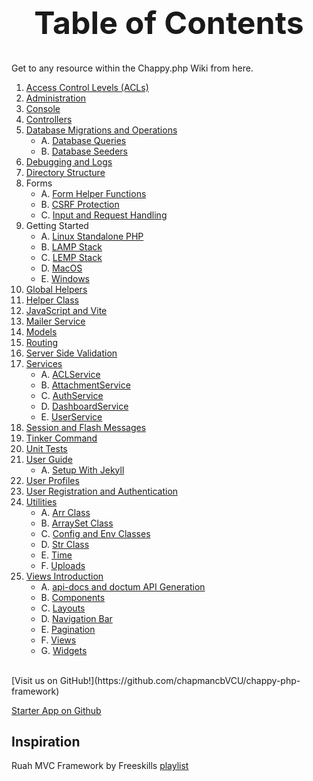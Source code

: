 <h1 style="font-size: 50px; text-align: center;">Table of Contents</h1>
Get to any resource within the Chappy.php Wiki from here.

1. [Access Control Levels (ACLs)](access_control_levels)
2. [Administration](administration)
3. [Console](console)
4. [Controllers](controllers)
5. [Database Migrations and Operations](database_operations)
    * A. [Database Queries](database_queries)
    * B. [Database Seeders](database_seeders)
6. [Debugging and Logs](debugging_and_logs)
7. [Directory Structure](directory_structure)
8. Forms
    * A. [Form Helper Functions](forms)
    * B. [CSRF Protection](csrf)
    * C. [Input and Request Handling](input_and_request_handling)
9. Getting Started
    * A. [Linux Standalone PHP](linux_php_standalone)
    * B. [LAMP Stack](lamp)
    * C. [LEMP Stack](lemp)
    * D. [MacOS](macos)
    * E. [Windows](windows)
10. [Global Helpers](globals)
11. [Helper Class](helpers)
12. [JavaScript and Vite](javascript)
13. [Mailer Service](email)
14. [Models](models)
15. [Routing](routing)
16. [Server Side Validation](server_side_validation)
17. [Services](services)
    * A. [ACLService](acl_service)
    * B. [AttachmentService](attachment_service)
    * C. [AuthService](auth_service)
    * D. [DashboardService](dashboard_service)
    * E. [UserService](user_service)
18. [Session and Flash Messages](session_and_flash_messages)
19. [Tinker Command](tinker)
20. [Unit Tests](unit_tests)
21. [User Guide](user_guide)
    * A. [Setup With Jekyll](jekyll_setup)
22. [User Profiles](user_profiles)
23. [User Registration and Authentication](user_registration_and_authentication)
24. [Utilities](utilities)
    * A. [Arr Class](arr)
    * B. [ArraySet Class](array_set)
    * C. [Config and Env Classes](config_env)
    * D. [Str Class](str)
    * E. [Time](time)
    * F. [Uploads](uploads)
25. [Views Introduction](views_intro)
    * A. [api-docs and doctum API Generation](doctum)
    * B. [Components](components)
    * C. [Layouts](layouts)
    * D. [Navigation Bar](nav_bar)
    * E. [Pagination](pagination)
    * F. [Views](views)
    * G. [Widgets](widgets)

<br>
[Visit us on GitHub!](https://github.com/chapmancbVCU/chappy-php-framework)

[Starter App on Github](https://github.com/chapmancbVCU/chappy-php-starter)

<h2>Inspiration</h2>

Ruah MVC Framework by Freeskills [playlist](<https://www.youtube.com/playlist?list=PLFPkAJFH7I0keB1qpWk5qVVUYdNLTEUs3>)